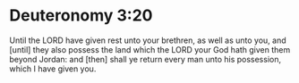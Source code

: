 # Deuteronomy 3:20

Until the LORD have given rest unto your brethren, as well as unto you, and [until] they also possess the land which the LORD your God hath given them beyond Jordan: and [then] shall ye return every man unto his possession, which I have given you.